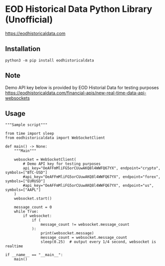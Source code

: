 # EOD Historical Data Python Library (Unofficial)
https://eodhistoricaldata.com

## Installation

    python3 -m pip install eodhistoricaldata

## Note

Demo API key below is provided by EOD Historial Data for testing purposes
<https://eodhistoricaldata.com/financial-apis/new-real-time-data-api-websockets>

## Usage

    """Sample script"""

    from time import sleep
    from eodhistoricaldata import WebSocketClient

    def main() -> None:
        """Main"""

        websocket = WebSocketClient(
            # Demo API key for testing purposes
            api_key="OeAFFmMliFG5orCUuwAKQ8l4WWFQ67YX", endpoint="crypto", symbols=["BTC-USD"]
            #api_key="OeAFFmMliFG5orCUuwAKQ8l4WWFQ67YX", endpoint="forex", symbols=["EURUSD"]
            #api_key="OeAFFmMliFG5orCUuwAKQ8l4WWFQ67YX", endpoint="us", symbols=["AAPL"]
        )
        websocket.start()

        message_count = 0
        while True:
            if websocket:
                if (
                    message_count != websocket.message_count
                ):
                    print(websocket.message)
                    message_count = websocket.message_count
                    sleep(0.25)  # output every 1/4 second, websocket is realtime

    if __name__ == "__main__":
        main()
